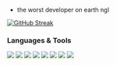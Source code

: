 - the worst developer on earth ngl



[![GitHub Streak](https://github-readme-streak-stats.herokuapp.com?user=n-xsi&hide_border=true&currStreakLabel=FF79C6&background=DDDDDD00&border=000000&stroke=DDDDDD1A&ring=6272A4&fire=8BE9FD&currStreakNum=50FA7B&sideNums=FF79C6&sideLabels=FF79C6&dates=6272A4)](https://git.io/streak-stats)

### Languages & Tools

[<img src="https://img.shields.io/badge/HTML-239120?style=for-the-badge&logo=html5&logoColor=white" />](https://www.w3.org/html) 
[<img src="https://img.shields.io/badge/JavaScript-323330?style=for-the-badge&logo=javascript&logoColor=F7DF1E" />](https://developer.mozilla.org/en-US/docs/Web/JavaScript) 
[<img src="https://img.shields.io/badge/Node.js-43853D?style=for-the-badge&logo=node.js&logoColor=white" />](https://nodejs.org) 
[<img src="https://img.shields.io/badge/MySQL-00000F?style=for-the-badge&logo=mysql&logoColor=white" />](https://www.mysql.com) 
[<img src="https://img.shields.io/badge/SQLite-07405E?style=for-the-badge&logo=sqlite&logoColor=white" />](https://www.sqlite.org/) 
[<img src="https://img.shields.io/badge/PostgreSQL-316192?style=for-the-badge&logo=postgresql&logoColor=white" />](https://www.postgresql.org) 
[<img src="https://img.shields.io/badge/Python-14354C?style=for-the-badge&logo=python&logoColor=white" />](https://www.python.org)
[<img src="https://img.shields.io/badge/Java-ED8B00?style=for-the-badge&logo=java&logoColor=white" />](https://www.java.com/en/) 
